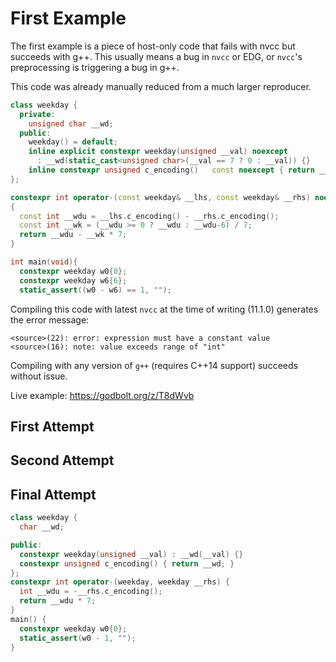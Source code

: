 # First Example

The first example is a piece of host-only code that fails with nvcc but succeeds with g++.
This usually means a bug in `nvcc` or EDG, or `nvcc`'s preprocessing is triggering a bug in g++.

This code was already manually reduced from a much larger reproducer. 

```c++
class weekday {
  private:
    unsigned char __wd;
  public:
    weekday() = default;
    inline explicit constexpr weekday(unsigned __val) noexcept 
      : __wd(static_cast<unsigned char>(__val == 7 ? 0 : __val)) {}
    inline constexpr unsigned c_encoding()   const noexcept { return __wd;  }
};

constexpr int operator-(const weekday& __lhs, const weekday& __rhs) noexcept
{
  const int __wdu = __lhs.c_encoding() - __rhs.c_encoding();
  const int __wk = (__wdu >= 0 ? __wdu : __wdu-6) / 7;
  return __wdu - __wk * 7;
}

int main(void){
  constexpr weekday w0{0};
  constexpr weekday w6{6};
  static_assert((w0 - w6) == 1, "");
```

Compiling this code with latest `nvcc` at the time of writing (11.1.0) generates the error message:
```
<source>(22): error: expression must have a constant value
<source>(16): note: value exceeds range of "int"
```

Compiling with any version of `g++` (requires C++14 support) succeeds without issue.

Live example: https://godbolt.org/z/T8dWvb

## First Attempt

## Second Attempt

## Final Attempt



```c++
class weekday {
  char __wd;

public:
  constexpr weekday(unsigned __val) : __wd(__val) {}
  constexpr unsigned c_encoding() { return __wd; }
};
constexpr int operator-(weekday, weekday __rhs) {
  int __wdu = -__rhs.c_encoding();
  return __wdu * 7;
}
main() {
  constexpr weekday w0{0};
  static_assert(w0 - 1, "");
}
```

